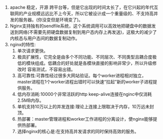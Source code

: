 1. apache 稳定，开源 跨平台等，但是它出现的时间太长了，在它兴起的年代互联网的产业规模远远比不上今天，所以它被设计成一个重量级的、不支持高并发的服务器。(你没变但是环境变了)。      
2. Nginx支持独有的sendfile系统，这个系统调用可以高效地把硬盘中的数据发送到网络(不需要先把硬盘数据复制到用户态内存上再发送)，这极大的减少了内核态与用户态间的数据复制动作。     
3. nginx的特性:     
    1. 单次请求更快。
    2. 极具扩展性，它完全是由多个不同功能、不同层次、不同类型且耦合度极低的模块组成。低耦合的好处就是各模块直接的影响非常少，所以升级修改时
    容易测试，不容易出错。     
    3. 高可靠性:可靠性经过很多大网站验证。每个worker进程相对独立，master进程在1个worker进程出错时可以快速“拉起”新的worker子进程提供服务。
    4. 低内存消耗:10000个非常活跃的http keep-alive连接在nginc中仅消耗2.5MB内存。     
    5. 单机支持10万以上的并发连接:理论上连接上限取决于内存，10万远未封顶。   
    5. 热部署：master管理进程和worker工作进程的分离设计，使nginx能够提供热部署。          
    4. 选择nginx的核心是:在支持高并发请求的同时保持高效的服务。      
    